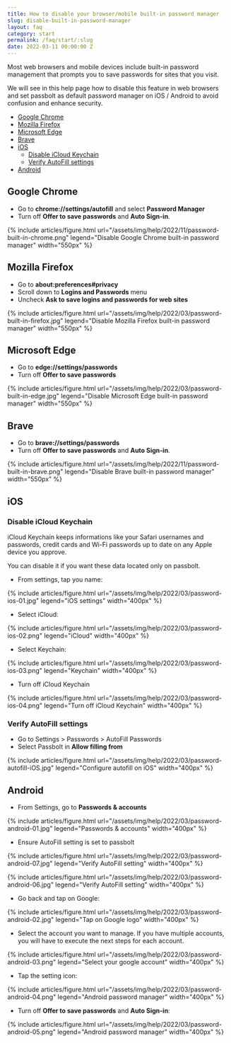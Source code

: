 ```yaml
---
title: How to disable your browser/mobile built-in password manager
slug: disable-built-in-password-manager
layout: faq
category: start
permalink: /faq/start/:slug
date: 2022-03-11 00:00:00 Z
---
```


Most web browsers and mobile devices include built-in password management that prompts you to save passwords for sites that you visit.

We will see in this help page how to disable this feature in web browsers and set passbolt as default password manager on iOS / Android to avoid confusion and enhance security.

- [Google Chrome](#google-chrome)
- [Mozilla Firefox](#mozilla-firefox)
- [Microsoft Edge](#microsoft-edge)
- [Brave](#brave)
- [iOS](#ios)
  - [Disable iCloud Keychain](#disable-icloud-keychain)
  - [Verify AutoFill settings](#verify-autofill-settings)
- [Android](#android)

## Google Chrome

* Go to **chrome://settings/autofill** and select **Password Manager**
* Turn off **Offer to save passwords** and **Auto Sign-in**.

{% include articles/figure.html 
    url="/assets/img/help/2022/11/password-built-in-chrome.png"
    legend="Disable Google Chrome built-in password manager" 
    width="550px"
%}

## Mozilla Firefox

* Go to **about:preferences#privacy**
* Scroll down to **Logins and Passwords** menu
* Uncheck **Ask to save logins and passwords for web sites**

{% include articles/figure.html 
    url="/assets/img/help/2022/03/password-built-in-firefox.jpg"
    legend="Disable Mozilla Firefox built-in password manager" 
    width="550px"
%}

## Microsoft Edge

* Go to **edge://settings/passwords**
* Turn off **Offer to save passwords**

{% include articles/figure.html 
    url="/assets/img/help/2022/03/password-built-in-edge.jpg"
    legend="Disable Microsoft Edge built-in password manager" 
    width="550px"
%}

## Brave

* Go to **brave://settings/passwords**
* Turn off **Offer to save passwords** and **Auto Sign-in**.

{% include articles/figure.html 
    url="/assets/img/help/2022/11/password-built-in-brave.png"
    legend="Disable Brave built-in password manager" 
    width="550px"
%}

## iOS

### Disable iCloud Keychain

iCloud Keychain keeps informations like your Safari usernames and passwords, credit cards and Wi-Fi passwords up to date on any Apple device you approve.

You can disable it if you want these data located only on passbolt.

* From settings, tap you name:

{% include articles/figure.html 
    url="/assets/img/help/2022/03/password-ios-01.jpg"
    legend="iOS settings" 
    width="400px"
%}

* Select iCloud:

{% include articles/figure.html 
    url="/assets/img/help/2022/03/password-ios-02.png"
    legend="iCloud" 
    width="400px"
%}

* Select Keychain:

{% include articles/figure.html 
    url="/assets/img/help/2022/03/password-ios-03.png"
    legend="Keychain" 
    width="400px"
%}

* Turn off iCloud Keychain

{% include articles/figure.html 
    url="/assets/img/help/2022/03/password-ios-04.png"
    legend="Turn off iCloud Keychain" 
    width="400px"
%}

### Verify AutoFill settings

* Go to Settings > Passwords > AutoFill Passwords
* Select Passbolt in **Allow filling from**

{% include articles/figure.html 
    url="/assets/img/help/2022/03/password-autofill-iOS.jpg"
    legend="Configure autofill on iOS" 
    width="400px"
%}

## Android

* From Settings, go to **Passwords & accounts**

{% include articles/figure.html 
    url="/assets/img/help/2022/03/password-android-01.jpg"
    legend="Passwords & accounts" 
    width="400px"
%}

* Ensure AutoFill setting is set to passbolt

{% include articles/figure.html 
    url="/assets/img/help/2022/03/password-android-07.jpg"
    legend="Verify AutoFill setting" 
    width="400px"
%}

{% include articles/figure.html 
    url="/assets/img/help/2022/03/password-android-06.jpg"
    legend="Verify AutoFill setting" 
    width="400px"
%}

* Go back and tap on Google:

{% include articles/figure.html 
    url="/assets/img/help/2022/03/password-android-02.jpg"
    legend="Tap on Google logo" 
    width="400px"
%}

* Select the account you want to manage. If you have multiple accounts, you will have to execute the next steps for each account.

{% include articles/figure.html 
    url="/assets/img/help/2022/03/password-android-03.png"
    legend="Select your google account" 
    width="400px"
%}

* Tap the setting icon:

{% include articles/figure.html 
    url="/assets/img/help/2022/03/password-android-04.png"
    legend="Android password manager" 
    width="400px"
%}

* Turn off **Offer to save passwords** and **Auto Sign-in**:

{% include articles/figure.html 
    url="/assets/img/help/2022/03/password-android-05.png"
    legend="Android password manager" 
    width="400px"
%}
